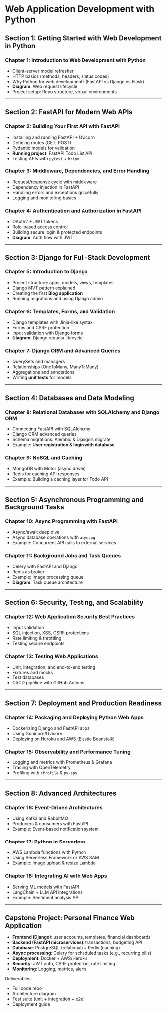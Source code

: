 # Web Application Development with Python

## **Section 1: Getting Started with Web Development in Python**

### Chapter 1: Introduction to Web Development with Python

* Client-server model refresher
* HTTP basics (methods, headers, status codes)
* Why Python for web development? (FastAPI vs Django vs Flask)
* **Diagram**: Web request lifecycle
* Project setup: Repo structure, virtual environments

---

## **Section 2: FastAPI for Modern Web APIs**

### Chapter 2: Building Your First API with FastAPI

* Installing and running FastAPI + Uvicorn
* Defining routes (GET, POST)
* Pydantic models for validation
* **Running project**: FastAPI Todo List API
* Testing APIs with `pytest` + `httpx`

### Chapter 3: Middleware, Dependencies, and Error Handling

* Request/response cycle with middleware
* Dependency injection in FastAPI
* Handling errors and exceptions gracefully
* Logging and monitoring basics

### Chapter 4: Authentication and Authorization in FastAPI

* OAuth2 + JWT tokens
* Role-based access control
* Building secure login & protected endpoints
* **Diagram**: Auth flow with JWT

---

## **Section 3: Django for Full-Stack Development**

### Chapter 5: Introduction to Django

* Project structure: apps, models, views, templates
* Django MVT pattern explained
* Creating the first **Blog application**
* Running migrations and using Django admin

### Chapter 6: Templates, Forms, and Validation

* Django templates with Jinja-like syntax
* Forms and CSRF protection
* Input validation with Django forms
* **Diagram**: Django request lifecycle

### Chapter 7: Django ORM and Advanced Queries

* QuerySets and managers
* Relationships (OneToMany, ManyToMany)
* Aggregations and annotations
* Writing **unit tests** for models

---

## **Section 4: Databases and Data Modeling**

### Chapter 8: Relational Databases with SQLAlchemy and Django ORM

* Connecting FastAPI with SQLAlchemy
* Django ORM advanced queries
* Schema migrations: Alembic & Django’s migrate
* Example: **User registration & login with database**

### Chapter 9: NoSQL and Caching

* MongoDB with Motor (async driver)
* Redis for caching API responses
* Example: Building a caching layer for Todo API

---

## **Section 5: Asynchronous Programming and Background Tasks**

### Chapter 10: Async Programming with FastAPI

* Async/await deep dive
* Async database operations with `asyncpg`
* Example: Concurrent API calls to external services

### Chapter 11: Background Jobs and Task Queues

* Celery with FastAPI and Django
* Redis as broker
* Example: Image processing queue
* **Diagram**: Task queue architecture

---

## **Section 6: Security, Testing, and Scalability**

### Chapter 12: Web Application Security Best Practices

* Input validation
* SQL injection, XSS, CSRF protections
* Rate limiting & throttling
* Testing secure endpoints

### Chapter 13: Testing Web Applications

* Unit, integration, and end-to-end testing
* Fixtures and mocks
* Test databases
* CI/CD pipeline with GitHub Actions

---

## **Section 7: Deployment and Production Readiness**

### Chapter 14: Packaging and Deploying Python Web Apps

* Dockerizing Django and FastAPI apps
* Using Gunicorn/Uvicorn
* Deploying on Heroku and AWS (Elastic Beanstalk)

### Chapter 15: Observability and Performance Tuning

* Logging and metrics with Prometheus & Grafana
* Tracing with OpenTelemetry
* Profiling with `cProfile` & `py-spy`

---

## **Section 8: Advanced Architectures**

### Chapter 16: Event-Driven Architectures

* Using Kafka and RabbitMQ
* Producers & consumers with FastAPI
* Example: Event-based notification system

### Chapter 17: Python in Serverless

* AWS Lambda functions with Python
* Using Serverless Framework or AWS SAM
* Example: Image upload & resize Lambda

### Chapter 18: Integrating AI with Web Apps

* Serving ML models with FastAPI
* LangChain + LLM API integrations
* Example: Sentiment analysis API

---

## **Capstone Project: Personal Finance Web Application**

* **Frontend (Django)**: user accounts, templates, financial dashboards
* **Backend (FastAPI microservices)**: transactions, budgeting API
* **Database**: PostgreSQL (relational) + Redis (caching)
* **Async processing**: Celery for scheduled tasks (e.g., recurring bills)
* **Deployment**: Docker + AWS/Heroku
* **Security**: JWT auth, CSRF protection, rate limiting
* **Monitoring**: Logging, metrics, alerts

Deliverables:

* Full code repo
* Architecture diagram
* Test suite (unit + integration + e2e)
* Deployment guide


